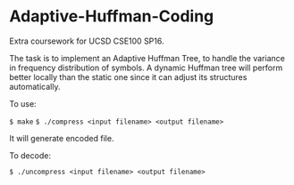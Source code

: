 # Adaptive-Huffman-Coding

Extra coursework for UCSD CSE100 SP16. 

The task is to implement an Adaptive Huffman Tree, to handle the variance in frequency distribution of symbols. A dynamic Huffman tree will perform better locally than the static one since it can adjust its structures automatically.

To use:

`$ make`
`$ ./compress <input filename> <output filename>`

It will generate encoded file. 

To decode:

`$ ./uncompress <input filename> <output filename>`
